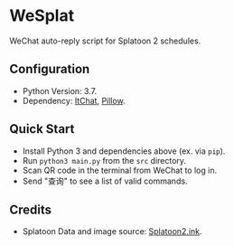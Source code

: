 # WeSplat
WeChat auto-reply script for Splatoon 2 schedules.

## Configuration
- Python Version: 3.7.
- Dependency: [ItChat](https://github.com/littlecodersh/itchat),
              [Pillow](https://github.com/python-pillow/Pillow).
                            
## Quick Start
- Install Python 3 and dependencies above (ex. via `pip`).
- Run `python3 main.py` from the `src` directory.
- Scan QR code in the terminal from WeChat to log in.
- Send "查询" to see a list of valid commands.

## Credits
- Splatoon Data and image source: [Splatoon2.ink](https://splatoon2.ink).
